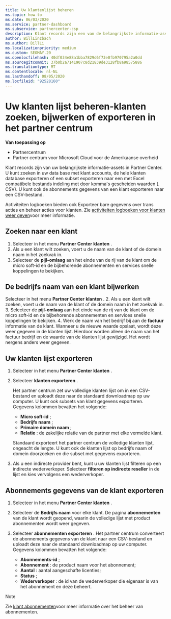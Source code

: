 ```yaml
---
title: Uw klantenlijst beheren
ms.topic: how-to
ms.date: 06/03/2020
ms.service: partner-dashboard
ms.subservice: partnercenter-csp
description: Klant records zijn een van de belangrijkste informatie-assets. Meer informatie over het weer geven, zoeken, bijwerken & en exporteren van gegevens in de klanten lijst van uw partner centrum.
author: BillLinzbach
ms.author: BillLi
ms.localizationpriority: medium
ms.custom: SEOMAY.20
ms.openlocfilehash: 40df034e88a1bba7829d6f73e0fb970795a2a0dd
ms.sourcegitcommit: 37b0b2a7141907c8d21839de3128fb8a98575886
ms.translationtype: MT
ms.contentlocale: nl-NL
ms.lasthandoff: 08/05/2020
ms.locfileid: "92528160"
---
```

# <a name="manage-your-customer-list---search-update-or-export-customers-in-partner-center"></a>Uw klanten lijst beheren-klanten zoeken, bijwerken of exporteren in het partner centrum

**Van toepassing op**

- Partnercentrum
- Partner centrum voor Microsoft Cloud voor de Amerikaanse overheid

Klant records zijn van uw belangrijkste informatie-assets in Partner Center. U kunt zoeken in uw data base met klant accounts, de hele klanten database exporteren of een subset exporteren naar een met Excel compatibele bestands indeling met door komma's gescheiden waarden (. CSV). U kunt ook de abonnements gegevens van een klant exporteren naar een CSV-bestand.

Activiteiten logboeken bieden ook Exporteer bare gegevens over trans acties en beheer acties voor klanten. Zie [activiteiten logboeken voor klanten weer geven](activity-logs.md)voor meer informatie.

## <a name="search-for-a-customer"></a>Zoeken naar een klant

1.  Selecteer in het menu **Partner Center** **klanten** .
2.  Als u een klant wilt zoeken, voert u de naam van de klant of de domein naam in het zoekvak in.
3.  Selecteer de **pijl-omlaag** aan het einde van de rij van de klant om de micro soft-id en de bijbehorende abonnementen en services snelle koppelingen te bekijken.

## <a name="update-a-customers-company-name"></a>De bedrijfs naam van een klant bijwerken

Selecteer in het menu **Partner Center** **klanten** .
2.  Als u een klant wilt zoeken, voert u de naam van de klant of de domein naam in het zoekvak in.
3.  Selecteer de **pijl-omlaag** aan het einde van de rij van de klant om de micro soft-id en de bijbehorende abonnementen en services snelle koppelingen te bekijken.
4.  Werk de naam van het bedrijf bij aan de **factuur** informatie van de klant. Wanneer u de nieuwe waarde opslaat, wordt deze weer gegeven in de klanten lijst. Hierdoor worden alleen de naam van het factuur bedrijf en de waarde van de klanten lijst gewijzigd. Het wordt nergens anders weer gegeven.

## <a name="export-your-customer-list"></a>Uw klanten lijst exporteren

1. Selecteer in het menu **Partner Center** **klanten** .
2. Selecteer **klanten exporteren** .

   Het partner centrum zet uw volledige klanten lijst om in een CSV-bestand en uploadt deze naar de standaard downloadmap op uw computer. U kunt ook subsets van klant gegevens exporteren. Gegevens kolommen bevatten het volgende:

   - **Micro soft-id** ;
   - **Bedrijfs naam** ;
   - **Primaire domein naam** ;
   - **Relatie** : de zakelijke relatie van de partner met elke vermelde klant.

    Standaard exporteert het partner centrum de volledige klanten lijst, ongeacht de lengte. U kunt ook de klanten lijst op bedrijfs naam of domein doorzoeken en die subset met gegevens exporteren.

3. Als u een indirecte provider bent, kunt u uw klanten lijst filteren op een indirecte wederverkoper. Selecteer **filteren op indirecte reseller** in de lijst en kies vervolgens een wederverkoper.


## <a name="export-customer-subscription-information"></a>Abonnements gegevens van de klant exporteren

1. Selecteer in het menu **Partner Center** **klanten** .

2. Selecteer de **Bedrijfs naam** voor elke klant. De pagina **abonnementen** van de klant wordt geopend, waarin de volledige lijst met product abonnementen wordt weer gegeven.

3. Selecteer **abonnementen exporteren** . Het partner centrum converteert de abonnements gegevens van de klant naar een CSV-bestand en uploadt deze naar de standaard downloadmap op uw computer. Gegevens kolommen bevatten het volgende:
   - **Abonnements-id** ;
   - **Abonnement** : de product naam voor het abonnement;
   - **Aantal** : aantal aangeschafte licenties;
   - **Status** ;
   - **Wederverkoper** : de id van de wederverkoper die eigenaar is van het abonnement en deze beheert.

> [!NOTE]  
> Zie [klant abonnementen](customer-subscriptions.md)voor meer informatie over het beheer van abonnementen.
